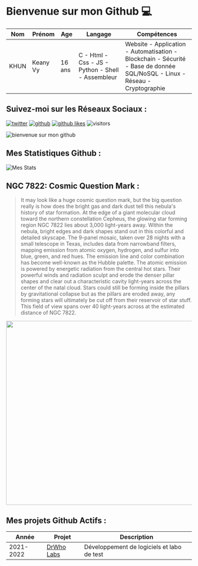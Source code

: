 # Bienvenue sur mon Github 💻
| Nom | Prénom | Age | Langage | Compétences |
|---  |---     |---  |---      |---
| KHUN | Keany Vy | 16 ans | C - Html - Css - JS - Python - Shell - Assembleur | Website - Application - Automatisation - Blockchain - Sécurité - Base de donnée SQL/NoSQL - Linux - Réseau - Cryptographie |

## Suivez-moi sur les Réseaux Sociaux :
[![twitter](https://img.shields.io/twitter/follow/thisiskeanyvy?style=social)](https://twitter.com/thisiskeanyvy)
[![github](https://img.shields.io/github/followers/thisiskeanyvy?style=social)](https://github.com/thisiskeanyvy?tab=followers)
[![github likes](https://img.shields.io/github/stars/thisiskeanyvy?style=social)](https://github.com/thisiskeanyvy)
![visitors](https://visitor-badge.glitch.me/badge?page_id=page.id=thisiskeanyvy.thisiskeanyvy)

![bienvenue sur mon github](https://thisiskeanyvy-hosting.pages.dev/banner.gif)

## Mes Statistiques Github :
![Mes Stats](https://github-readme-stats.vercel.app/api?username=thisiskeanyvy&show_icons=true&theme=radical)

## NGC 7822: Cosmic Question Mark :

> It may look like a huge cosmic question mark, but the big question really is  how does the bright gas and dark dust tell this nebula's history of star formation.  At the edge of a giant molecular cloud toward the northern constellation Cepheus, the glowing star forming region NGC 7822 lies about 3,000 light-years away. Within the nebula, bright edges and dark shapes stand out in this colorful and detailed skyscape. The 9-panel mosaic, taken over 28 nights with a small telescope in Texas, includes data from narrowband filters, mapping emission from atomic oxygen, hydrogen, and sulfur into blue, green, and red hues. The emission line and color combination has become well-known as the Hubble palette. The atomic emission is powered by energetic radiation from the central hot stars. Their powerful winds and radiation sculpt and erode the denser pillar shapes and clear out a characteristic cavity light-years across the center of the natal cloud. Stars could still be forming inside the pillars by gravitational collapse but as the pillars are eroded away, any forming stars will ultimately be cut off from their reservoir of star stuff. This field of view spans over 40 light-years across at the estimated distance of NGC 7822.

<img src='https://apod.nasa.gov/apod/image/2110/NGC7822_Yizhou_960.jpg' width="800" height="500"/>

## Mes projets Github Actifs :
| Année | Projet | Description |
|---   |---     |---          |
| 2021-2022 | [DrWho Labs](https://github.com/drwholabs) | Développement de logiciels et labo de test |